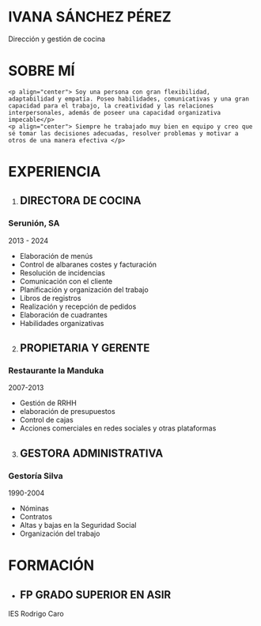 # IVANA SÁNCHEZ PÉREZ
Dirección y gestión de cocina
# SOBRE MÍ 
```
<p align="center"> Soy una persona con gran flexibilidad, adaptabilidad y empatía. Poseo habilidades, comunicativas y una gran capacidad para el trabajo, la creatividad y las relaciones interpersonales, además de poseer una capacidad organizativa impecable</p>
<p align="center"> Siempre he trabajado muy bien en equipo y creo que sé tomar las decisiones adecuadas, resolver problemas y motivar a otros de una manera efectiva </p>
```
# EXPERIENCIA 

1. ## DIRECTORA DE COCINA
 ### Serunión, SA
2013 - 2024
- Elaboración de menús
- Control de albaranes costes y facturación
- Resolución de incidencias
- Comunicación con el cliente
- Planificación y organización del trabajo
- Libros de registros
- Realización y recepción de pedidos
- Elaboración de cuadrantes
- Habilidades organizativas
  
2. ## PROPIETARIA Y GERENTE
 ### Restaurante la Manduka
2007-2013
- Gestión de RRHH
- elaboración de presupuestos
- Control de cajas
- Acciones comerciales en redes sociales y otras plataformas
  
3. ## GESTORA ADMINISTRATIVA
 ### Gestoría Silva
1990-2004
- Nóminas
- Contratos
- Altas y bajas en la Seguridad Social
- Organización del trabajo

# FORMACIÓN 
- ## FP GRADO SUPERIOR EN ASIR
IES Rodrigo Caro




